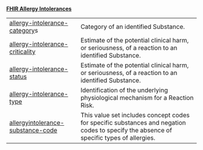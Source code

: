 **[FHIR Allergy Intolerances](https://www.hl7.org/fhir/allergyintolerance.html)**


|   |   |
|---|---|
|[allergy-intolerance-category](https://hl7-fhir.github.io/valueset-allergy-intolerance-category.html)s|Category of an identified Substance.|
|[allergy-intolerance-criticality](https://hl7-fhir.github.io/valueset-allergy-intolerance-criticality.html)|Estimate of the potential clinical harm, or seriousness, of a reaction to an identified Substance.   |
|[allergy-intolerance-status](https://hl7-fhir.github.io/valueset-allergy-intolerance-status.html)  |Estimate of the potential clinical harm, or seriousness, of a reaction to an identified Substance.   |
|[allergy-intolerance-type](https://hl7-fhir.github.io/valueset-allergy-intolerance-type.html)|Identification of the underlying physiological mechanism for a Reaction Risk.|
|[allergyintolerance-substance-code](https://hl7-fhir.github.io/valueset-allergyintolerance-substance-code.html)|This value set includes concept codes for specific substances and negation codes to specify the absence of specific types of allergies.|



  